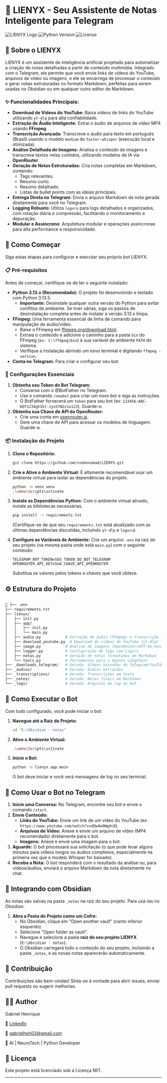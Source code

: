 # 🤖 LIENYX - Seu Assistente de Notas Inteligente para Telegram

![LIENYX Logo](https://img.shields.io/badge/LIENYX-Bot-blueviolet?style=for-the-badge&logo=telegram)
![Python Version](https://img.shields.io/badge/Python-3.13%2B-blue?style=for-the-badge&logo=python)
![License](https://img.shields.io/badge/License-MIT-green?style=for-the-badge)

## 🌟 Sobre o LIENYX

LIENYX é um assistente de inteligência artificial projetado para automatizar a criação de notas detalhadas a partir de conteúdo multimídia. Integrado com o Telegram, ele permite que você envie links de vídeos do YouTube, arquivos de vídeo ou imagens, e ele se encarrega de processar o conteúdo e gerar notas estruturadas no formato Markdown, perfeitas para serem usadas no Obsidian ou em qualquer outro editor de Markdown.

### ✨ Funcionalidades Principais:

* **Download de Vídeos do YouTube:** Baixa vídeos de links do YouTube utilizando `yt-dlp` para alta confiabilidade.
* **Extração de Áudio Inteligente:** Extrai o áudio de arquivos de vídeo MP4 usando **FFmpeg**.
* **Transcrição Avançada:** Transcreve o áudio para texto em português (Brasil) usando o modelo `medium` do `faster-whisper` (execução local e otimizada).
* **Análise Detalhada de Imagens:** Analisa o conteúdo de imagens e transcreve textos nelas contidos, utilizando modelos de IA via **OpenRouter**.
* **Geração de Notas Estruturadas:** Cria notas completas em Markdown, contendo:
    * Tags relevantes.
    * Resumo curto.
    * Resumo detalhado.
    * Listas de bullet points com as ideias principais.
* **Entrega Direta no Telegram:** Envia o arquivo Markdown da nota gerada diretamente para você no Telegram.
* **Logging Robusto:** Utiliza `loguru` para logs detalhados e organizados, com rotação diária e compressão, facilitando o monitoramento e depuração.
* **Modular e Assíncrono:** Arquitetura modular e operações assíncronas para alta performance e responsividade.

## 🚀 Como Começar

Siga estas etapas para configurar e executar seu próprio bot LIENYX.

### 📋 Pré-requisitos

Antes de começar, certifique-se de ter o seguinte instalado:

* **Python 3.13.x (Recomendado):** O projeto foi desenvolvido e testado com Python 3.13.5.
    * **Importante:** Desinstale qualquer outra versão do Python para evitar conflitos de ambiente. Se tiver várias, siga os passos de desinstalação completa antes de instalar a versão 3.13.x limpa.
* **FFmpeg:** Uma ferramenta essencial de linha de comando para manipulação de áudio/vídeo.
    * Baixe o FFmpeg em [ffmpeg.org/download.html](https://ffmpeg.org/download.html).
    * Extraia o conteúdo e adicione o caminho para a pasta `bin` do FFmpeg (`ex: C:\ffmpeg\bin`) à sua variável de ambiente `PATH` do sistema.
    * Verifique a instalação abrindo um novo terminal e digitando `ffmpeg -version`.
* **Conta no Telegram:** Para criar e configurar seu bot.

### 🔑 Configurações Essenciais

1.  **Obtenha seu Token do Bot Telegram:**
    * Converse com o @BotFather no Telegram.
    * Use o comando `/newbot` para criar um novo bot e siga as instruções.
    * O BotFather fornecerá um `token` para seu bot (ex: `123456:ABC-DEF1234ghIkl-zyx57W2v1u123`). Guarde-o.
2.  **Obtenha sua Chave de API do OpenRouter:**
    * Crie uma conta em [openrouter.ai](https://openrouter.ai/).
    * Gere uma chave de API para acessar os modelos de linguagem. Guarde-a.

### 📦 Instalação do Projeto

1.  **Clone o Repositório:**
    ```bash
    git clone https://github.com/codennomad/LIENYX.git
    ```
2.  **Crie e Ative o Ambiente Virtual:**
    É altamente recomendável usar um ambiente virtual para isolar as dependências do projeto.
    ```bash
    python -m venv venv
    .\venv\Scripts\activate 
    ```
3.  **Instale as Dependências Python:**
    Com o ambiente virtual ativado, instale as bibliotecas necessárias.
    ```bash
    pip install -r requirements.txt
    ```
    (Certifique-se de que seu `requirements.txt` está atualizado com as últimas dependências discutidas, incluindo `yt-dlp` e `loguru`).

4.  **Configure as Variáveis de Ambiente:**
    Crie um arquivo `.env` na raiz do seu projeto (na mesma pasta onde está `main.py`) com o seguinte conteúdo:
    ```
    TELEGRAM_BOT_TOKEN=SEU_TOKEN_DO_BOT_TELEGRAM
    OPENROUTER_API_KEY=SUA_CHAVE_API_OPENROUTER
    ```
    Substitua os valores pelos tokens e chaves que você obteve.

## ⚙️ Estrutura do Projeto

```bash 

📁 ├── .env
├── requirements.txt
├── lienyx/
│   ├── init.py
│   ├── app/
│   │   ├── init.py
│   │   └── main.py
│   ├── audio.py           # Extração de áudio (FFmpeg) e transcrição (faster-whisper)
│   ├── download_youtube.py  # Download de vídeos do YouTube (yt-dlp)
│   ├── image.py           # Análise de imagens (OpenRouter/GPT-4o-mini)
│   ├── logger.py          # Configuração de logs com Loguru
│   ├── notas.py           # Geração de notas formatadas em Markdown
│   └── tools.py           # Ferramentas para o Agente LangChain
├── _downloads_telegram/   # Gerada: Vídeos baixados do Telegram/YouTube
├── _audios/               # Gerada: Áudios extraídos
├── _transcriptions/       # Gerada: Transcrições em texto
├── _notes/                # Gerada: Notas finais em Markdown
└── _logs/                 # Gerada: Arquivos de log do bot
```

## 🚀 Como Executar o Bot

Com tudo configurado, você pode iniciar o bot:

1.  **Navegue até a Raiz do Projeto:**
    ```bash
    cd "E:\Obsidian - notas" 
    ```
2.  **Ative o Ambiente Virtual:**
    ```bash
    .\venv\Scripts\activate 
    ```
3.  **Inicie o Bot:**
    ```bash
    python -m lienyx.app.main
    ```
    O bot deve iniciar e você verá mensagens de log no seu terminal.

## 💬 Como Usar o Bot no Telegram

1.  **Inicie uma Conversa:** No Telegram, encontre seu bot e envie o comando `/start`.
2.  **Envie Conteúdo:**
    * **Links do YouTube:** Envie um link de um vídeo do YouTube (ex: `https://www.youtube.com/watch?v=dQw4w9WgXcQ`).
    * **Arquivos de Vídeo:** Anexe e envie um arquivo de vídeo (MP4 recomendado) diretamente para o bot.
    * **Imagens:** Anexe e envie uma imagem para o bot.
3.  **Aguarde:** O bot processará sua solicitação (o que pode levar alguns minutos para vídeos longos ou áudios complexos, especialmente na primeira vez que o modelo Whisper for baixado).
4.  **Receba a Nota:** O bot responderá com o resultado da análise ou, para vídeos/áudios, enviará o arquivo Markdown da nota diretamente no chat.

## 📝 Integrando com Obsidian

As notas são salvas na pasta `_notes` na raiz do seu projeto. Para usá-las no Obsidian:

1.  **Abra a Pasta do Projeto como um Cofre:**
    * No Obsidian, clique em "Open another vault" (canto inferior esquerdo).
    * Selecione "Open folder as vault".
    * Navegue e selecione a pasta **raiz do seu projeto LIENYX** (`E:\Obsidian - notas`).
    * O Obsidian carregará todo o conteúdo do seu projeto, incluindo a pasta `_notes`, e as novas notas aparecerão automaticamente.

## 🤝 Contribuição

Contribuições são bem-vindas! Sinta-se à vontade para abrir issues, enviar pull requests ou sugerir melhorias.

## 🙋‍♂️ Author

Gabriel Henrique 

🔗 [LinkedIn](https://www.linkedin.com/in/gabrielhenrique-tech/)

📧 gabrielheh03@gmail.com

🧠 AI | NeuroTech | Python Developer

## 📄 Licença

Este projeto está licenciado sob a Licença MIT.

---
